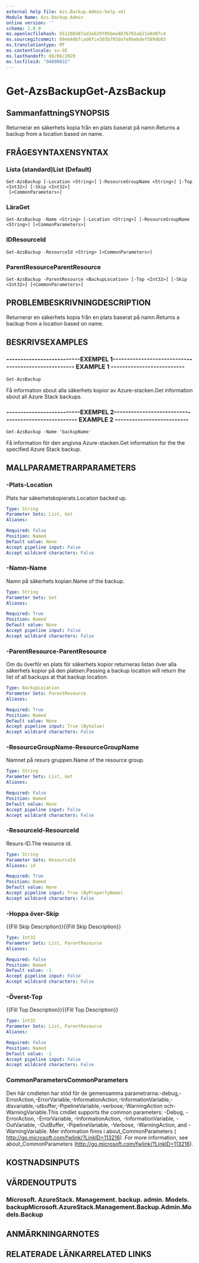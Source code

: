 ```yaml
---
external help file: Azs.Backup.Admin-help.xml
Module Name: Azs.Backup.Admin
online version: ''
schema: 2.0.0
ms.openlocfilehash: b51280387ad3eb29f05bee8876765a621e0d07c4
ms.sourcegitcommit: 09eb4dbfcad6fce303b793dafe9bebdef589db03
ms.translationtype: MT
ms.contentlocale: sv-SE
ms.lasthandoff: 08/08/2020
ms.locfileid: "94099832"
---
```

# <span data-ttu-id="cca9b-101">Get-AzsBackup</span><span class="sxs-lookup"><span data-stu-id="cca9b-101">Get-AzsBackup</span></span>

## <span data-ttu-id="cca9b-102">Sammanfattning</span><span class="sxs-lookup"><span data-stu-id="cca9b-102">SYNOPSIS</span></span>
<span data-ttu-id="cca9b-103">Returnerar en säkerhets kopia från en plats baserat på namn.</span><span class="sxs-lookup"><span data-stu-id="cca9b-103">Returns a backup from a location based on name.</span></span>

## <span data-ttu-id="cca9b-104">FRÅGESYNTAXEN</span><span class="sxs-lookup"><span data-stu-id="cca9b-104">SYNTAX</span></span>

### <span data-ttu-id="cca9b-105">Lista (standard)</span><span class="sxs-lookup"><span data-stu-id="cca9b-105">List (Default)</span></span>
```
Get-AzsBackup [-Location <String>] [-ResourceGroupName <String>] [-Top <Int32>] [-Skip <Int32>]
 [<CommonParameters>]
```

### <span data-ttu-id="cca9b-106">Lära</span><span class="sxs-lookup"><span data-stu-id="cca9b-106">Get</span></span>
```
Get-AzsBackup -Name <String> [-Location <String>] [-ResourceGroupName <String>] [<CommonParameters>]
```

### <span data-ttu-id="cca9b-107">ID</span><span class="sxs-lookup"><span data-stu-id="cca9b-107">ResourceId</span></span>
```
Get-AzsBackup -ResourceId <String> [<CommonParameters>]
```

### <span data-ttu-id="cca9b-108">ParentResource</span><span class="sxs-lookup"><span data-stu-id="cca9b-108">ParentResource</span></span>
```
Get-AzsBackup -ParentResource <BackupLocation> [-Top <Int32>] [-Skip <Int32>] [<CommonParameters>]
```

## <span data-ttu-id="cca9b-109">PROBLEMBESKRIVNING</span><span class="sxs-lookup"><span data-stu-id="cca9b-109">DESCRIPTION</span></span>
<span data-ttu-id="cca9b-110">Returnerar en säkerhets kopia från en plats baserat på namn.</span><span class="sxs-lookup"><span data-stu-id="cca9b-110">Returns a backup from a location based on name.</span></span>

## <span data-ttu-id="cca9b-111">BESKRIVS</span><span class="sxs-lookup"><span data-stu-id="cca9b-111">EXAMPLES</span></span>

### <span data-ttu-id="cca9b-112">--------------------------EXEMPEL 1--------------------------</span><span class="sxs-lookup"><span data-stu-id="cca9b-112">-------------------------- EXAMPLE 1 --------------------------</span></span>
```
Get-AzsBackup
```

<span data-ttu-id="cca9b-113">Få information sbout alla säkerhets kopior av Azure-stacken.</span><span class="sxs-lookup"><span data-stu-id="cca9b-113">Get information sbout all Azure Stack backups.</span></span>

### <span data-ttu-id="cca9b-114">--------------------------EXEMPEL 2--------------------------</span><span class="sxs-lookup"><span data-stu-id="cca9b-114">-------------------------- EXAMPLE 2 --------------------------</span></span>
```
Get-AzsBackup -Name 'backupName'
```

<span data-ttu-id="cca9b-115">Få information för den angivna Azure-stacken.</span><span class="sxs-lookup"><span data-stu-id="cca9b-115">Get information for the the specified Azure Stack backup.</span></span>

## <span data-ttu-id="cca9b-116">MALLPARAMETRAR</span><span class="sxs-lookup"><span data-stu-id="cca9b-116">PARAMETERS</span></span>

### <span data-ttu-id="cca9b-117">-Plats</span><span class="sxs-lookup"><span data-stu-id="cca9b-117">-Location</span></span>
<span data-ttu-id="cca9b-118">Plats har säkerhetskopierats.</span><span class="sxs-lookup"><span data-stu-id="cca9b-118">Location backed up.</span></span>

```yaml
Type: String
Parameter Sets: List, Get
Aliases: 

Required: False
Position: Named
Default value: None
Accept pipeline input: False
Accept wildcard characters: False
```

### <span data-ttu-id="cca9b-119">-Namn</span><span class="sxs-lookup"><span data-stu-id="cca9b-119">-Name</span></span>
<span data-ttu-id="cca9b-120">Namn på säkerhets kopian.</span><span class="sxs-lookup"><span data-stu-id="cca9b-120">Name of the backup.</span></span>

```yaml
Type: String
Parameter Sets: Get
Aliases: 

Required: True
Position: Named
Default value: None
Accept pipeline input: False
Accept wildcard characters: False
```

### <span data-ttu-id="cca9b-121">-ParentResource</span><span class="sxs-lookup"><span data-stu-id="cca9b-121">-ParentResource</span></span>
<span data-ttu-id="cca9b-122">Om du överför en plats för säkerhets kopior returneras listan över alla säkerhets kopior på den platsen.</span><span class="sxs-lookup"><span data-stu-id="cca9b-122">Passing a backup location will return the list of all backups at that backup location.</span></span>

```yaml
Type: BackupLocation
Parameter Sets: ParentResource
Aliases: 

Required: True
Position: Named
Default value: None
Accept pipeline input: True (ByValue)
Accept wildcard characters: False
```

### <span data-ttu-id="cca9b-123">-ResourceGroupName</span><span class="sxs-lookup"><span data-stu-id="cca9b-123">-ResourceGroupName</span></span>
<span data-ttu-id="cca9b-124">Namnet på resurs gruppen.</span><span class="sxs-lookup"><span data-stu-id="cca9b-124">Name of the resource group.</span></span>

```yaml
Type: String
Parameter Sets: List, Get
Aliases: 

Required: False
Position: Named
Default value: None
Accept pipeline input: False
Accept wildcard characters: False
```

### <span data-ttu-id="cca9b-125">-ResourceId</span><span class="sxs-lookup"><span data-stu-id="cca9b-125">-ResourceId</span></span>
<span data-ttu-id="cca9b-126">Resurs-ID.</span><span class="sxs-lookup"><span data-stu-id="cca9b-126">The resource id.</span></span>

```yaml
Type: String
Parameter Sets: ResourceId
Aliases: id

Required: True
Position: Named
Default value: None
Accept pipeline input: True (ByPropertyName)
Accept wildcard characters: False
```

### <span data-ttu-id="cca9b-127">-Hoppa över</span><span class="sxs-lookup"><span data-stu-id="cca9b-127">-Skip</span></span>
<span data-ttu-id="cca9b-128">{{Fill Skip Description}}</span><span class="sxs-lookup"><span data-stu-id="cca9b-128">{{Fill Skip Description}}</span></span>

```yaml
Type: Int32
Parameter Sets: List, ParentResource
Aliases: 

Required: False
Position: Named
Default value: -1
Accept pipeline input: False
Accept wildcard characters: False
```

### <span data-ttu-id="cca9b-129">-Överst</span><span class="sxs-lookup"><span data-stu-id="cca9b-129">-Top</span></span>
<span data-ttu-id="cca9b-130">{{Fill Top Description}}</span><span class="sxs-lookup"><span data-stu-id="cca9b-130">{{Fill Top Description}}</span></span>

```yaml
Type: Int32
Parameter Sets: List, ParentResource
Aliases: 

Required: False
Position: Named
Default value: -1
Accept pipeline input: False
Accept wildcard characters: False
```

### <span data-ttu-id="cca9b-131">CommonParameters</span><span class="sxs-lookup"><span data-stu-id="cca9b-131">CommonParameters</span></span>
<span data-ttu-id="cca9b-132">Den här cmdleten har stöd för de gemensamma parametrarna:-debug,-ErrorAction,-ErrorVariable,-InformationAction,-InformationVariable,-disvariable,-utbuffer,-PipelineVariable,-verbose,-WarningAction och-WarningVariable.</span><span class="sxs-lookup"><span data-stu-id="cca9b-132">This cmdlet supports the common parameters: -Debug, -ErrorAction, -ErrorVariable, -InformationAction, -InformationVariable, -OutVariable, -OutBuffer, -PipelineVariable, -Verbose, -WarningAction, and -WarningVariable.</span></span> <span data-ttu-id="cca9b-133">Mer information finns i about_CommonParameters ( http://go.microsoft.com/fwlink/?LinkID=113216) .</span><span class="sxs-lookup"><span data-stu-id="cca9b-133">For more information, see about_CommonParameters (http://go.microsoft.com/fwlink/?LinkID=113216).</span></span>

## <span data-ttu-id="cca9b-134">KOSTNADS</span><span class="sxs-lookup"><span data-stu-id="cca9b-134">INPUTS</span></span>

## <span data-ttu-id="cca9b-135">VÄRDEN</span><span class="sxs-lookup"><span data-stu-id="cca9b-135">OUTPUTS</span></span>

### <span data-ttu-id="cca9b-136">Microsoft. AzureStack. Management. backup. admin. Models. backup</span><span class="sxs-lookup"><span data-stu-id="cca9b-136">Microsoft.AzureStack.Management.Backup.Admin.Models.Backup</span></span>

## <span data-ttu-id="cca9b-137">ANMÄRKNINGAR</span><span class="sxs-lookup"><span data-stu-id="cca9b-137">NOTES</span></span>

## <span data-ttu-id="cca9b-138">RELATERADE LÄNKAR</span><span class="sxs-lookup"><span data-stu-id="cca9b-138">RELATED LINKS</span></span>

